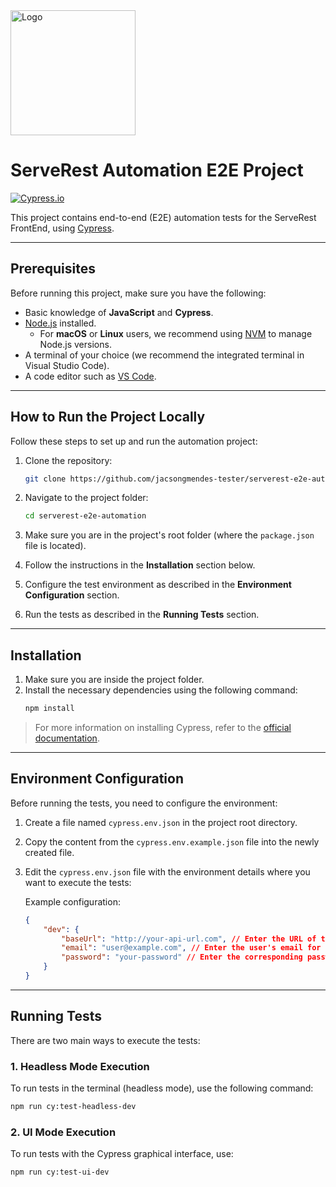 <img src="https://front.serverest.dev/static/media/serverestlogo1.532833ba.png" alt="Logo" width="200">

# ServeRest Automation E2E Project

[![Cypress.io](https://img.shields.io/badge/tested%20with-Cypress-04C38E.svg)](https://www.cypress.io/)

This project contains end-to-end (E2E) automation tests for the ServeRest FrontEnd, using [Cypress](https://www.cypress.io/).

---

## Prerequisites

Before running this project, make sure you have the following:

- Basic knowledge of **JavaScript** and **Cypress**.
- [Node.js](https://nodejs.org/en/) installed.
  - For **macOS** or **Linux** users, we recommend using [NVM](https://github.com/nvm-sh/nvm) to manage Node.js versions.
- A terminal of your choice (we recommend the integrated terminal in Visual Studio Code).
- A code editor such as [VS Code](https://code.visualstudio.com/).

---

## How to Run the Project Locally

Follow these steps to set up and run the automation project:

1. Clone the repository:
   ```bash
   git clone https://github.com/jacsongmendes-tester/serverest-e2e-automation.git
   ```

2. Navigate to the project folder:
   ```bash
   cd serverest-e2e-automation
   ```

3. Make sure you are in the project's root folder (where the `package.json` file is located).

4. Follow the instructions in the **Installation** section below.

5. Configure the test environment as described in the **Environment Configuration** section.

6. Run the tests as described in the **Running Tests** section.

---

## Installation

1. Make sure you are inside the project folder.
2. Install the necessary dependencies using the following command:
   ```bash
   npm install
   ```

> For more information on installing Cypress, refer to the [official documentation](https://docs.cypress.io/guides/getting-started/installing-cypress.html).

---

## Environment Configuration

Before running the tests, you need to configure the environment:

1. Create a file named `cypress.env.json` in the project root directory.
2. Copy the content from the `cypress.env.example.json` file into the newly created file.
3. Edit the `cypress.env.json` file with the environment details where you want to execute the tests:

   Example configuration:
   ```json
   {
       "dev": {
           "baseUrl": "http://your-api-url.com", // Enter the URL of the environment to be tested
           "email": "user@example.com", // Enter the user's email for authentication
           "password": "your-password" // Enter the corresponding password
       }
   }
   ```

---

## Running Tests

There are two main ways to execute the tests:

### **1. Headless Mode Execution**
To run tests in the terminal (headless mode), use the following command:
```bash
npm run cy:test-headless-dev
```

### **2. UI Mode Execution**
To run tests with the Cypress graphical interface, use:
```bash
npm run cy:test-ui-dev
```
